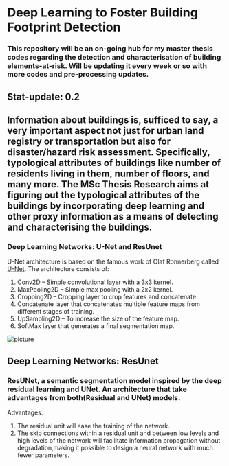 # Deep Learning to Foster Building Footprint Detection 
### This repository will be an on-going hub for my master thesis codes regarding the detection and characterisation of building elements-at-risk. Will be updating it every week or so with more codes and pre-processing updates.
## Stat-update: 0.2

## Information about buildings is, sufficed to say, a very important aspect not just for urban land registry or transportation but also for disaster/hazard risk assessment. Specifically, typological attributes of buildings like number of residents living in them, number of floors, and many more. The MSc Thesis Research aims at figuring out the typological attributes of the buildings by incorporating deep learning and other proxy information as a means of detecting and characterising the buildings.


### Deep Learning Networks: U-Net and ResUnet 

U-Net architecture is based on the famous work of Olaf Ronnerberg called [U-Net](https://arxiv.org/abs/1505.04597). The architecture consists of:

1. Conv2D – Simple convolutional layer with a 3x3 kernel. 
2. MaxPooling2D – Simple max pooling with a 2x2 kernel. 
3. Cropping2D – Cropping layer to crop features and concatenate 
4. Concatenate layer that concatenates multiple feature maps from different stages of training. 
5. UpSampling2D – To increase the size of the feature map. 
6. SoftMax layer that generates a final segmentation map. 

![picture](https://drive.google.com/uc?export=view&id=1XhUD2J0evs9kP3PyBl4BPy86oUOCwQO8)


## Deep Learning Networks: ResUnet
### ResUNet, a semantic segmentation model inspired by the deep residual learning and UNet. An architecture that take advantages from both(Residual and UNet) models.

Advantages:
1. The residual unit will ease the training of the network.
2. The skip connections within a residual unit and between low levels and high levels of the network will facilitate information propagation without degradation,making it possible to design a neural network with much fewer parameters.






